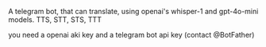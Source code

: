 A telegram bot, that can translate, using openai's whisper-1 and gpt-4o-mini models. TTS, STT, STS, TTT

you need a openai aki key and a telegram bot api key (contact @BotFather)
